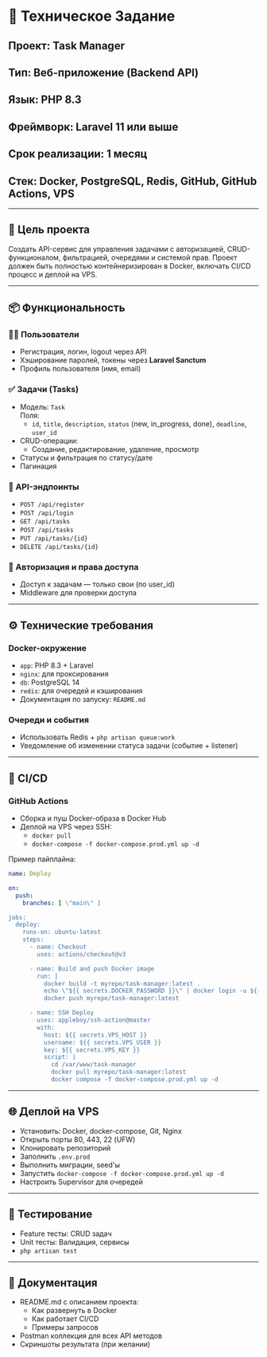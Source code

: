 # 📝 Техническое Задание  
## Проект: **Task Manager**  
## Тип: Веб-приложение (Backend API)  
## Язык: PHP 8.3
## Фреймворк: Laravel 11 или выше
## Срок реализации: 1 месяц  
## Стек: Docker, PostgreSQL, Redis, GitHub, GitHub Actions, VPS

---

## 🎯 Цель проекта  
Создать API-сервис для управления задачами с авторизацией, CRUD-функционалом, фильтрацией, очередями и системой прав. Проект должен быть полностью контейнеризирован в Docker, включать CI/CD процесс и деплой на VPS.

---

## 📦 Функциональность

### 🧑‍💻 Пользователи
- Регистрация, логин, logout через API
- Хэширование паролей, токены через **Laravel Sanctum**
- Профиль пользователя (имя, email)

### ✅ Задачи (Tasks)
- Модель: `Task`  
  Поля:
  - `id`, `title`, `description`, `status` (new, in_progress, done), `deadline`, `user_id`
- CRUD-операции:
  - Создание, редактирование, удаление, просмотр
- Статусы и фильтрация по статусу/дате
- Пагинация

### 🧾 API-эндпоинты
- `POST /api/register`
- `POST /api/login`
- `GET /api/tasks`
- `POST /api/tasks`
- `PUT /api/tasks/{id}`
- `DELETE /api/tasks/{id}`

### 🔐 Авторизация и права доступа
- Доступ к задачам — только свои (по user_id)
- Middleware для проверки доступа

---

## ⚙️ Технические требования

### Docker-окружение
- `app`: PHP 8.3 + Laravel
- `nginx`: для проксирования
- `db`: PostgreSQL 14
- `redis`: для очередей и кэширования
- Документация по запуску: `README.md`

### Очереди и события
- Использовать Redis + `php artisan queue:work`
- Уведомление об изменении статуса задачи (событие + listener)

---

## 🔁 CI/CD

### GitHub Actions
- Сборка и пуш Docker-образа в Docker Hub
- Деплой на VPS через SSH:
  - `docker pull`
  - `docker-compose -f docker-compose.prod.yml up -d`

Пример пайплайна:
```yaml
name: Deploy

on:
  push:
    branches: [ \"main\" ]

jobs:
  deploy:
    runs-on: ubuntu-latest
    steps:
      - name: Checkout
        uses: actions/checkout@v3

      - name: Build and push Docker image
        run: |
          docker build -t myrepo/task-manager:latest .
          echo \"${{ secrets.DOCKER_PASSWORD }}\" | docker login -u ${{ secrets.DOCKER_USERNAME }} --password-stdin
          docker push myrepo/task-manager:latest

      - name: SSH Deploy
        uses: appleboy/ssh-action@master
        with:
          host: ${{ secrets.VPS_HOST }}
          username: ${{ secrets.VPS_USER }}
          key: ${{ secrets.VPS_KEY }}
          script: |
            cd /var/www/task-manager
            docker pull myrepo/task-manager:latest
            docker compose -f docker-compose.prod.yml up -d
```

---

## 🌐 Деплой на VPS

- Установить: Docker, docker-compose, Git, Nginx
- Открыть порты 80, 443, 22 (UFW)
- Клонировать репозиторий
- Заполнить `.env.prod`
- Выполнить миграции, seed'ы
- Запустить `docker-compose -f docker-compose.prod.yml up -d`
- Настроить Supervisor для очередей

---

## 🧪 Тестирование

- Feature тесты: CRUD задач
- Unit тесты: Валидация, сервисы
- `php artisan test`

---

## 📄 Документация

- README.md с описанием проекта:
  - Как развернуть в Docker
  - Как работает CI/CD
  - Примеры запросов
- Postman коллекция для всех API методов
- Скриншоты результата (при желании)